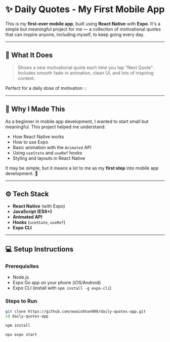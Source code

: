 # ✨ Daily Quotes - My First Mobile App

This is my **first-ever mobile app**, built using **React Native** with **Expo**. It's a simple but meaningful project for me — a collection of motivational quotes that can inspire anyone, including myself, to keep going every day.

---

## 📱 What It Does

> Shows a new motivational quote each time you tap "Next Quote".  
> Includes smooth fade-in animation, clean UI, and lots of inspiring content.  

Perfect for a daily dose of motivation 💡

---

## 🌟 Why I Made This

As a beginner in mobile app development, I wanted to start small but meaningful. This project helped me understand:
- How React Native works
- How to use Expo
- Basic animation with the `Animated` API
- Using `useState` and `useRef` hooks
- Styling and layouts in React Native

It may be simple, but it means a lot to me as my **first step** into mobile app development. 🚀

---

## ⚙️ Tech Stack

- **React Native** (with Expo)
- **JavaScript (ES6+)**
- **Animated API**
- **Hooks** (`useState`, `useRef`)
- **Expo CLI**

---

## 💻 Setup Instructions

### Prerequisites
- Node.js
- Expo Go app on your phone (iOS/Android)
- Expo CLI (install with `npm install -g expo-cli`)

### Steps to Run

```bash
git clone https://github.com/owaiskhan909/daily-quotes-app.git
cd daily-quotes-app

npm install

npx expo start
